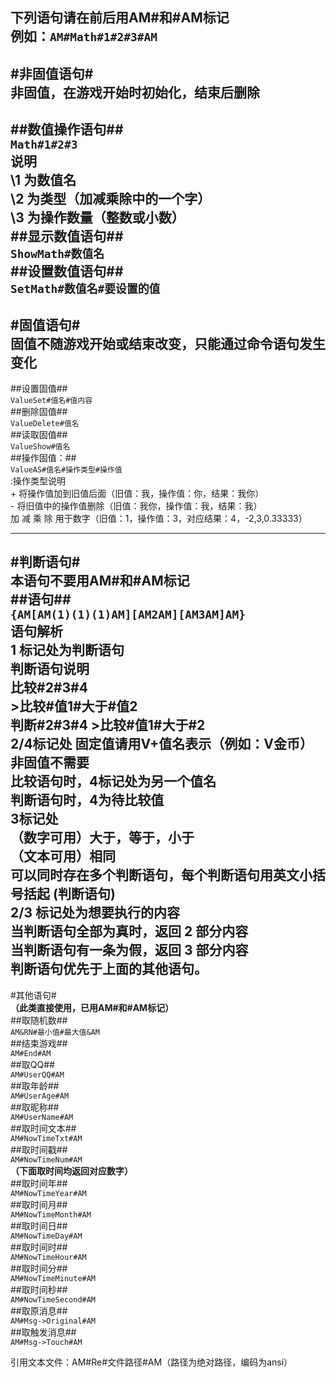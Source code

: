 下列语句请在前后用AM#和#AM标记  
**例如：**`AM#Math#1#2#3#AM`  
----
#非固值语句#  
**非固值，在游戏开始时初始化，结束后删除**  
----
##数值操作语句##  
	`Math#1#2#3`  
	说明  
		\1 为数值名  
		\2 为类型（加减乘除中的一个字）  
		\3 为操作数量（整数或小数）  
##显示数值语句##  
	`ShowMath#数值名`  
##设置数值语句##  
	`SetMath#数值名#要设置的值`  
----  
#固值语句#  
**固值不随游戏开始或结束改变，只能通过命令语句发生变化**  
----  
##设置固值##  
	`ValueSet#值名#值内容`  
##删除固值##  
	`ValueDelete#值名`  
##读取固值##  
	`ValueShow#值名`  
##操作固值：##  
	`ValueAS#值名#操作类型#操作值`  
	:操作类型说明  
		+ 将操作值加到旧值后面（旧值：我，操作值：你，结果：我你）   
		- 将旧值中的操作值删除（旧值：我你，操作值：我，结果：我）   
		加 减 乘 除 用于数字（旧值：1，操作值：3，对应结果：4，-2,3,0.33333）  

----
#判断语句#  
**本语句不要用AM#和#AM标记**  
##语句##  
	`{AM[AM(1)(1)(1)AM][AM2AM][AM3AM]AM}`  
	语句解析  
		1 标记处为判断语句  
			判断语句说明  
				比较#2#3#4  
					>比较#值1#大于#值2  
				判断#2#3#4
					>比较#值1#大于#2  
				2/4标记处
					固定值请用V+值名表示（例如：V金币）  
					非固值不需要  
					比较语句时，4标记处为另一个值名  
					判断语句时，4为待比较值  
				3标记处  
					（数字可用）大于，等于，小于  
					（文本可用）相同  
			可以同时存在多个判断语句，每个判断语句用英文小括号括起 (判断语句)  
		2/3 标记处为想要执行的内容  
	**当判断语句全部为真时，返回 2 部分内容**  
	**当判断语句有一条为假，返回 3 部分内容**  
**判断语句优先于上面的其他语句。**  
----
#其他语句#  
**（此类直接使用，已用AM#和#AM标记）**  
##取随机数##  
	`AM&RN#最小值#最大值&AM`  
##结束游戏##  
	`AM#End#AM`  
##取QQ##  
	`AM#UserQQ#AM`  
##取年龄##  
	`AM#UserAge#AM`  
##取昵称##  
	`AM#UserName#AM`  
##取时间文本##  
	`AM#NowTimeTxt#AM`  
##取时间戳##  
	`AM#NowTimeNum#AM`  
**（下面取时间均返回对应数字）**  
##取时间年##  
	`AM#NowTimeYear#AM`  
##取时间月##  
	`AM#NowTimeMonth#AM`  
##取时间日##  
	`AM#NowTimeDay#AM`  
##取时间时##  
	`AM#NowTimeHour#AM`  
##取时间分##  
	`AM#NowTimeMinute#AM`  
##取时间秒##  
	`AM#NowTimeSecond#AM`  
##取原消息##  
	`AM#Msg->Original#AM`  
##取触发消息##  
	`AM#Msg->Touch#AM`  

引用文本文件：AM#Re#文件路径#AM（路径为绝对路径，编码为ansi）